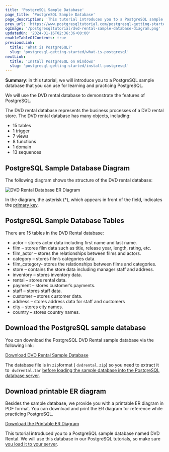 ```yaml
---
title: 'PostgreSQL Sample Database'
page_title: 'PostgreSQL Sample Database'
page_description: 'This tutorial introduces you to a PostgreSQL sample database that you can use for learning and practicing with PostgreSQL.'
prev_url: 'https://www.postgresqltutorial.com/postgresql-getting-started/postgresql-sample-database/'
ogImage: '/postgresqltutorial/dvd-rental-sample-database-diagram.png'
updatedOn: '2024-01-16T02:36:36+00:00'
enableTableOfContents: true
previousLink:
  title: 'What is PostgreSQL?'
  slug: 'postgresql-getting-started/what-is-postgresql'
nextLink:
  title: 'Install PostgreSQL on Windows'
  slug: 'postgresql-getting-started/install-postgresql'
---
```


**Summary**: in this tutorial, we will introduce you to a PostgreSQL sample database that you can use for learning and practicing PostgreSQL.

We will use the DVD rental database to demonstrate the features of PostgreSQL.

The DVD rental database represents the business processes of a DVD rental store. The DVD rental database has many objects, including:

- 15 tables
- 1 trigger
- 7 views
- 8 functions
- 1 domain
- 13 sequences

## PostgreSQL Sample Database Diagram

The following diagram shows the structure of the DVD rental database:

![DVD Rental Database ER Diagram](/postgresqltutorial/dvd-rental-sample-database-diagram.png)

In the diagram, the asterisk (\*), which appears in front of the field, indicates the [primary key](../postgresql-tutorial/postgresql-primary-key).

## PostgreSQL Sample Database Tables

There are 15 tables in the DVD Rental database:

- actor – stores actor data including first name and last name.
- film – stores film data such as title, release year, length, rating, etc.
- film_actor – stores the relationships between films and actors.
- category – stores film’s categories data.
- film_category\- stores the relationships between films and categories.
- store – contains the store data including manager staff and address.
- inventory – stores inventory data.
- rental – stores rental data.
- payment – stores customer’s payments.
- staff – stores staff data.
- customer – stores customer data.
- address – stores address data for staff and customers
- city – stores city names.
- country – stores country names.

## Download the PostgreSQL sample database

You can download the PostgreSQL DVD Rental sample database via the following link:

[Download DVD Rental Sample Database](/postgresqltutorial/dvdrental.zip)

The database file is in `zip`format ( `dvdrental.zip`) so you need to extract it to  `dvdrental.tar` [before loading the sample database into the PostgreSQL database server](load-postgresql-sample-database 'Load PostgreSQL Sample Database').

## Download printable ER diagram

Besides the sample database, we provide you with a printable ER diagram in PDF format. You can download and print the ER diagram for reference while practicing PostgreSQL.

[Download the Printable ER Diagram](/postgresqltutorial/printable-postgresql-sample-database-diagram.pdf)

This tutorial introduced you to a PostgreSQL sample database named DVD Rental. We will use this database in our PostgreSQL tutorials, so make sure [you load it to your server](load-postgresql-sample-database).

